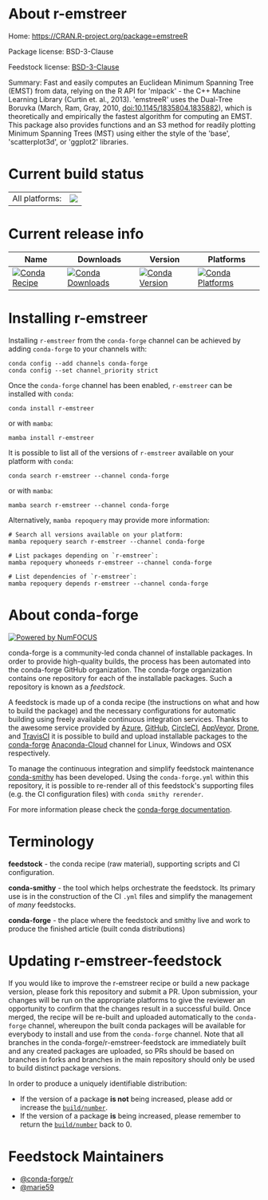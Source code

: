 About r-emstreer
================

Home: https://CRAN.R-project.org/package=emstreeR

Package license: BSD-3-Clause

Feedstock license: [BSD-3-Clause](https://github.com/conda-forge/r-emstreer-feedstock/blob/main/LICENSE.txt)

Summary: Fast and easily computes an Euclidean Minimum Spanning Tree (EMST) from data, relying on the R API for 'mlpack' - the C++ Machine Learning Library (Curtin et. al., 2013). 'emstreeR' uses the Dual-Tree Boruvka (March, Ram, Gray, 2010, <doi:10.1145/1835804.1835882>), which is theoretically and empirically the fastest algorithm for computing an EMST. This package also provides functions and an S3 method for readily plotting Minimum Spanning Trees (MST) using either the style of the 'base', 'scatterplot3d', or 'ggplot2' libraries.

Current build status
====================


<table><tr><td>All platforms:</td>
    <td>
      <a href="https://dev.azure.com/conda-forge/feedstock-builds/_build/latest?definitionId=16230&branchName=main">
        <img src="https://dev.azure.com/conda-forge/feedstock-builds/_apis/build/status/r-emstreer-feedstock?branchName=main">
      </a>
    </td>
  </tr>
</table>

Current release info
====================

| Name | Downloads | Version | Platforms |
| --- | --- | --- | --- |
| [![Conda Recipe](https://img.shields.io/badge/recipe-r--emstreer-green.svg)](https://anaconda.org/conda-forge/r-emstreer) | [![Conda Downloads](https://img.shields.io/conda/dn/conda-forge/r-emstreer.svg)](https://anaconda.org/conda-forge/r-emstreer) | [![Conda Version](https://img.shields.io/conda/vn/conda-forge/r-emstreer.svg)](https://anaconda.org/conda-forge/r-emstreer) | [![Conda Platforms](https://img.shields.io/conda/pn/conda-forge/r-emstreer.svg)](https://anaconda.org/conda-forge/r-emstreer) |

Installing r-emstreer
=====================

Installing `r-emstreer` from the `conda-forge` channel can be achieved by adding `conda-forge` to your channels with:

```
conda config --add channels conda-forge
conda config --set channel_priority strict
```

Once the `conda-forge` channel has been enabled, `r-emstreer` can be installed with `conda`:

```
conda install r-emstreer
```

or with `mamba`:

```
mamba install r-emstreer
```

It is possible to list all of the versions of `r-emstreer` available on your platform with `conda`:

```
conda search r-emstreer --channel conda-forge
```

or with `mamba`:

```
mamba search r-emstreer --channel conda-forge
```

Alternatively, `mamba repoquery` may provide more information:

```
# Search all versions available on your platform:
mamba repoquery search r-emstreer --channel conda-forge

# List packages depending on `r-emstreer`:
mamba repoquery whoneeds r-emstreer --channel conda-forge

# List dependencies of `r-emstreer`:
mamba repoquery depends r-emstreer --channel conda-forge
```


About conda-forge
=================

[![Powered by
NumFOCUS](https://img.shields.io/badge/powered%20by-NumFOCUS-orange.svg?style=flat&colorA=E1523D&colorB=007D8A)](https://numfocus.org)

conda-forge is a community-led conda channel of installable packages.
In order to provide high-quality builds, the process has been automated into the
conda-forge GitHub organization. The conda-forge organization contains one repository
for each of the installable packages. Such a repository is known as a *feedstock*.

A feedstock is made up of a conda recipe (the instructions on what and how to build
the package) and the necessary configurations for automatic building using freely
available continuous integration services. Thanks to the awesome service provided by
[Azure](https://azure.microsoft.com/en-us/services/devops/), [GitHub](https://github.com/),
[CircleCI](https://circleci.com/), [AppVeyor](https://www.appveyor.com/),
[Drone](https://cloud.drone.io/welcome), and [TravisCI](https://travis-ci.com/)
it is possible to build and upload installable packages to the
[conda-forge](https://anaconda.org/conda-forge) [Anaconda-Cloud](https://anaconda.org/)
channel for Linux, Windows and OSX respectively.

To manage the continuous integration and simplify feedstock maintenance
[conda-smithy](https://github.com/conda-forge/conda-smithy) has been developed.
Using the ``conda-forge.yml`` within this repository, it is possible to re-render all of
this feedstock's supporting files (e.g. the CI configuration files) with ``conda smithy rerender``.

For more information please check the [conda-forge documentation](https://conda-forge.org/docs/).

Terminology
===========

**feedstock** - the conda recipe (raw material), supporting scripts and CI configuration.

**conda-smithy** - the tool which helps orchestrate the feedstock.
                   Its primary use is in the construction of the CI ``.yml`` files
                   and simplify the management of *many* feedstocks.

**conda-forge** - the place where the feedstock and smithy live and work to
                  produce the finished article (built conda distributions)


Updating r-emstreer-feedstock
=============================

If you would like to improve the r-emstreer recipe or build a new
package version, please fork this repository and submit a PR. Upon submission,
your changes will be run on the appropriate platforms to give the reviewer an
opportunity to confirm that the changes result in a successful build. Once
merged, the recipe will be re-built and uploaded automatically to the
`conda-forge` channel, whereupon the built conda packages will be available for
everybody to install and use from the `conda-forge` channel.
Note that all branches in the conda-forge/r-emstreer-feedstock are
immediately built and any created packages are uploaded, so PRs should be based
on branches in forks and branches in the main repository should only be used to
build distinct package versions.

In order to produce a uniquely identifiable distribution:
 * If the version of a package **is not** being increased, please add or increase
   the [``build/number``](https://docs.conda.io/projects/conda-build/en/latest/resources/define-metadata.html#build-number-and-string).
 * If the version of a package **is** being increased, please remember to return
   the [``build/number``](https://docs.conda.io/projects/conda-build/en/latest/resources/define-metadata.html#build-number-and-string)
   back to 0.

Feedstock Maintainers
=====================

* [@conda-forge/r](https://github.com/conda-forge/r/)
* [@marie59](https://github.com/marie59/)

